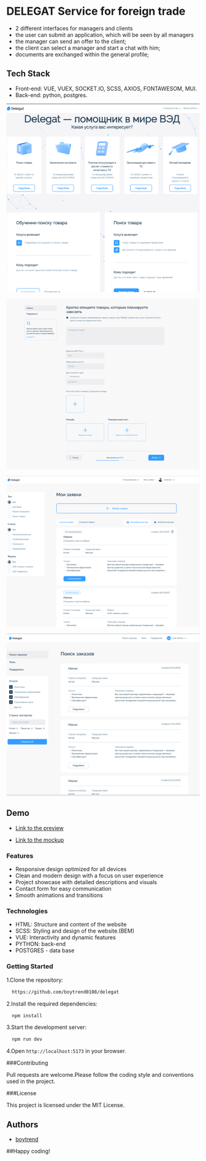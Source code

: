 # DELEGAT Service for foreign trade

- 2 different interfaces for managers and clients
- the user can submit an application, which will be seen by all managers
- the manager can send an offer to the client;
- the client can select a manager and start a chat with him;
- documents are exchanged within the general profile;

## Tech Stack

- Front-end: VUE, VUEX, SOCKET.IO, SCSS, AXIOS, FONTAWESOM, MUI.
- Back-end: python, postgres.

![App Screenshot](https://raw.githubusercontent.com/boytrend0108/delegat/master/public/delegat-home.png)

![App Screenshot](https://raw.githubusercontent.com/boytrend0108/delegat/master/public/dellegat-2.png)

![App Screenshot](https://raw.githubusercontent.com/boytrend0108/delegat/master/public/delegat-3.png)

![App Screenshot](https://raw.githubusercontent.com/boytrend0108/delegat/master/public/delegat-4.png)

## Demo

- [Link to the preview](https://boytrend0108.github.io/bung_olufsen)

- [Link to the mockup](https://www.figma.com/design/P0JYBQHBT3StOO4axKVI4f/Delegat-4.0?node-id=0-1&t=jB6yKC99yiYRXmUX-0)

### Features

- Responsive design optimized for all devices
- Clean and modern design with a focus on user experience
- Project showcase with detailed descriptions and visuals
- Contact form for easy communication
- Smooth animations and transitions

### Technologies

- HTML: Structure and content of the website
- SCSS: Styling and design of the website.(BEM)
- VUE: Interactivity and dynamic features
- PYTHON: back-end
- POSTGRES - data base

### Getting Started

1.Clone the repository:

```bash
  https://github.com/boytrend0108/delegat
```

2.Install the required dependencies:

```bash
  npm install
```

3.Start the development server:

```bash
  npm run dev
```

4.Open `http://localhost:5173` in your browser.

###Contributing

Pull requests are welcome.Please follow the coding style and conventions used in the project.

###License

This project is licensed under the MIT License.

## Authors

- [boytrend](https://github.com/boytrend0108)

##Happy coding!
